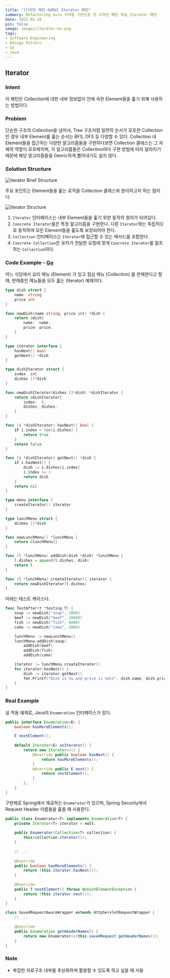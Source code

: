 ```yaml
---
title: "[디자인 패턴 GURU] Iterator 패턴"
summary: Refactoring Guru 서적을 기반으로 한 디자인 패턴 학습 Iterator 패턴
date: 2022-01-16
pin: false
image: images/iterator-en.png
tags:
- Software Engineering
- Design Pattern
- Go
- Java
---
```


## Iterator

### Intent

이 패턴은 Collection에 대한 내부 정보없이 안에 속한 Element들을 훑기 위해 사용하는 방법이다.

### Problem

단순한 구조의 Collection을 넘어서, Tree 구조처럼 일련의 순서가 모호한 Collection인 경우 내부 Element를 훑는 순서는 BFS, DFS 등 다양할 수 있다. Collection 내 Element들을 접근하는 다양한 알고리즘들을 구현하다보면 Collection 클래스는 그 자체의 역할이 모호해지며, 각 알고리즘들은 Collectino마다 구현 방법에 따라 달라지기 때문에 해당 알고리즘들을 Genric하게 뽑아내기도 쉽지 않다.

### Solution Structure

![Iterator Brief Structure[^1]](images/iterator-solution1.png)

주요 포인트는 Element들을 훑는 로직을 Collection 클래스와 분리하고자 하는 점이다.

![Iterator Structure[^1]](images/iterator-structure.png)

1. `Iterator` 인터페이스는 내부 Element들을 훑기 위한 동작의 정의가 되어있다.
2. `Concrete Iterator`들은 특정 알고리즘을 구현한다. 다른 `Iterator`와는 독립적으로 동작하여 모든 Element들을 훑도록 보장되어야 한다.
3. `Collection` 인터페이스는 `Iterator`에 접근할 수 있는 메서드를 포함한다.
4. `Concrete Collection`은 유저가 전달한 요청에 맞게 `Concrete Iterator`를 참조하는 `Collection`이다.

### Code Example - [Go](https://github.com/joonparkhere/records/tree/main/design-pattern/project/hello-behavioral-pattern/iterator)

어느 식당에서 요리 메뉴 (Element) 가 있고 점심 메뉴 (Collection) 를 판매한다고 할 때, 판매중인 메뉴들을 모두 훑는 (Iterator) 예제이다.

```go
type dish struct {
	name  string
	price int
}

func newDish(name string, price int) *dish {
	return &dish{
		name:  name,
		price: price,
	}
}
```

```go
type iterator interface {
	hasNext() bool
	getNext() *dish
}
```

```go
type dishIterator struct {
	index  int
	dishes []*dish
}

func newDishIterator(dishes []*dish) *dishIterator {
	return &dishIterator{
		index:  0,
		dishes: dishes,
	}
}

func (i *dishIterator) hasNext() bool {
	if i.index < len(i.dishes) {
		return true
	}
	return false
}

func (i *dishIterator) getNext() *dish {
	if i.hasNext() {
		dish := i.dishes[i.index]
		i.index += 1
		return dish
	}
	return nil
}
```

```go
type menu interface {
	createIterator() iterator
}
```

```go
type lunchMenu struct {
	dishes []*dish
}

func newLunchMenu() *lunchMenu {
	return &lunchMenu{}
}

func (l *lunchMenu) addDish(dish *dish) *lunchMenu {
	l.dishes = append(l.dishes, dish)
	return l
}

func (l *lunchMenu) createIterator() iterator {
	return newDishIterator(l.dishes)
}
```

아래는 테스트 케이스다.

```go
func TestAfter(t *testing.T) {
	soup := newDish("soup", 3000)
	beef := newDish("beef", 10000)
	fish := newDish("fish", 8000)
	cake := newDish("cake", 5000)

	lunchMenu := newLunchMenu()
	lunchMenu.addDish(soup).
		addDish(beef).
		addDish(fish).
		addDish(cake)

	iterator := lunchMenu.createIterator()
	for iterator.hasNext() {
		dish := iterator.getNext()
		fmt.Printf("Dish is %s and price is %d\n", dish.name, dish.price)
	}
}
```

### Real Example

실 적용 예제로, Java의 `Enumeration` 인터페이스가 있다.

```java
public interface Enumeration<E> {
    boolean hasMoreElements();

    E nextElement();
    
    default Iterator<E> asIterator() {
        return new Iterator<>() {
            @Override public boolean hasNext() {
                return hasMoreElements();
            }
            @Override public E next() {
                return nextElement();
            }
        };
    }
}
```

구현체로 Spring에서 제공하는 `Enumerator`가 있으며, Spring Security에서 Request Header 이름들을 훑을 때 사용한다.

```java
public class Enumerator<T> implements Enumeration<T> {
    private Iterator<T> iterator = null;
    
	public Enumerator(Collection<T> collection) {
		this(collection.iterator());
	}
    
    // ...
    
    @Override
	public boolean hasMoreElements() {
		return (this.iterator.hasNext());
	}
    
	@Override
	public T nextElement() throws NoSuchElementException {
		return (this.iterator.next());
	}
}
```

```java
class SavedRequestAwareWrapper extends HttpServletRequestWrapper {
    // ...
    
    @Override
	public Enumeration getHeaderNames() {
		return new Enumerator<>(this.savedRequest.getHeaderNames());
	}
}
```

### Note

- 복잡한 자료구조 내부를 추상화하며 활용할 수 있도록 하고 싶을 때 사용

[^1]: [Iteratort Origin](https://refactoring.guru/design-patterns/iterator)
